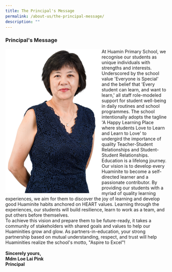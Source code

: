 ```yaml
---
title: The Principal's Message
permalink: /about-us/the-principal-message/
description: ""
---
```

### **Principal's Message**

<img src="/images/MdmLoe2023.jpg" alt="Mdm Loe 2023" style="float:left; width: 300px; height: 450px;">At Huamin Primary School, we recognise our students as unique individuals with strengths and interests. Underscored by the school value 'Everyone is Special' and the belief that 'Every student can learn, and want to learn,' all staff role-modeled support for student well-being in daily routines and school programmes. The school intentionally adopts the tagline 'A Happy Learning Place where students Love to Learn and Learn to Love' to undergird the importance of quality Teacher-Student Relationships and Student-Student Relationships.
<br>
Education is a lifelong journey. Our vision is to develop every Huaminite to become a self-directed learner and a passionate contributor. By providing our students with a myriad of quality learning experiences, we aim for them to discover the joy of learning and develop good Huaminite habits anchored on HEART values. Learning through the experiences, our students will build resilience, learn to work as a team, and put others before themselves.
<br>
To achieve this vision and prepare them to be future-ready, it takes a community of stakeholders with shared goals and values to help our Huaminities grow and glow. As partners-in-education, your strong partnership based on mutual understanding, respect, and trust will help Huaminities realize the school's motto, "Aspire to Excel"!
<br>
<br>
**Sincerely yours,<br>
Mdm Loe Lai Pink
<br>
Principal**